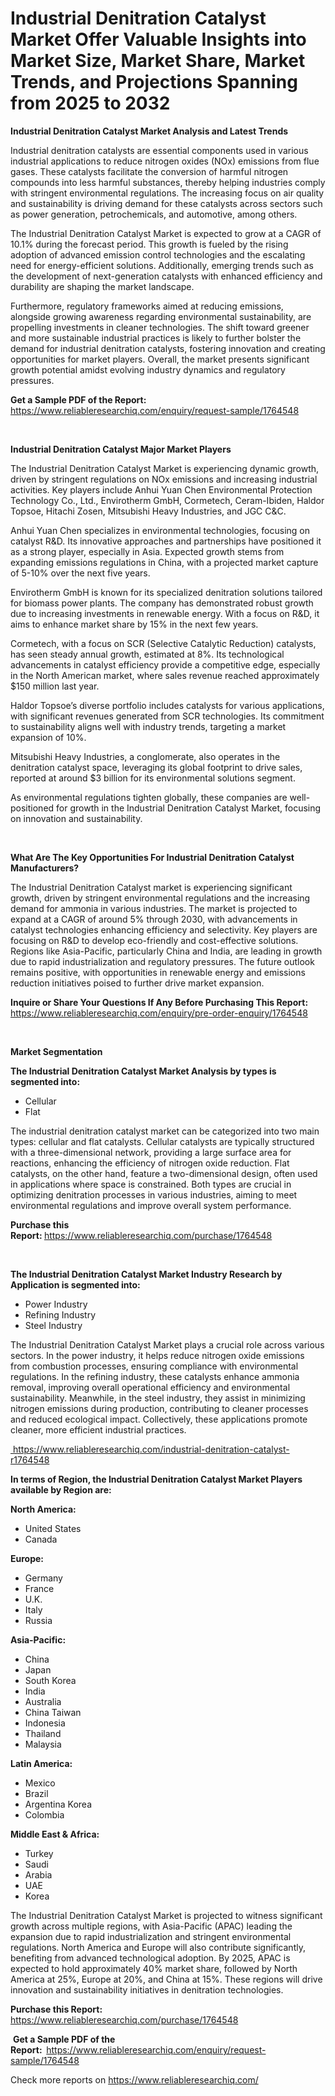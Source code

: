 <p><h1>Industrial Denitration Catalyst Market Offer Valuable Insights into Market Size, Market Share, Market Trends, and Projections Spanning from 2025 to 2032</h1></p><p><strong>Industrial Denitration Catalyst Market Analysis and Latest Trends</strong></p>
<p><p>Industrial denitration catalysts are essential components used in various industrial applications to reduce nitrogen oxides (NOx) emissions from flue gases. These catalysts facilitate the conversion of harmful nitrogen compounds into less harmful substances, thereby helping industries comply with stringent environmental regulations. The increasing focus on air quality and sustainability is driving demand for these catalysts across sectors such as power generation, petrochemicals, and automotive, among others.</p><p>The Industrial Denitration Catalyst Market is expected to grow at a CAGR of 10.1% during the forecast period. This growth is fueled by the rising adoption of advanced emission control technologies and the escalating need for energy-efficient solutions. Additionally, emerging trends such as the development of next-generation catalysts with enhanced efficiency and durability are shaping the market landscape. </p><p>Furthermore, regulatory frameworks aimed at reducing emissions, alongside growing awareness regarding environmental sustainability, are propelling investments in cleaner technologies. The shift toward greener and more sustainable industrial practices is likely to further bolster the demand for industrial denitration catalysts, fostering innovation and creating opportunities for market players. Overall, the market presents significant growth potential amidst evolving industry dynamics and regulatory pressures.</p></p>
<p><strong>Get a Sample PDF of the Report:&nbsp;</strong> <a href="https://www.reliableresearchiq.com/enquiry/request-sample/1764548?utm_campaign=2309&utm_medium=2&utm_source=Github&utm_content=ia&utm_term=15022025&utm_id=industrial-denitration-catalyst">https://www.reliableresearchiq.com/enquiry/request-sample/1764548</a></p>
<p>&nbsp;</p>
<p><strong>Industrial Denitration Catalyst Major Market Players</strong></p>
<p><p>The Industrial Denitration Catalyst Market is experiencing dynamic growth, driven by stringent regulations on NOx emissions and increasing industrial activities. Key players include Anhui Yuan Chen Environmental Protection Technology Co., Ltd., Envirotherm GmbH, Cormetech, Ceram-Ibiden, Haldor Topsoe, Hitachi Zosen, Mitsubishi Heavy Industries, and JGC C&C.</p><p>Anhui Yuan Chen specializes in environmental technologies, focusing on catalyst R&D. Its innovative approaches and partnerships have positioned it as a strong player, especially in Asia. Expected growth stems from expanding emissions regulations in China, with a projected market capture of 5-10% over the next five years.</p><p>Envirotherm GmbH is known for its specialized denitration solutions tailored for biomass power plants. The company has demonstrated robust growth due to increasing investments in renewable energy. With a focus on R&D, it aims to enhance market share by 15% in the next few years.</p><p>Cormetech, with a focus on SCR (Selective Catalytic Reduction) catalysts, has seen steady annual growth, estimated at 8%. Its technological advancements in catalyst efficiency provide a competitive edge, especially in the North American market, where sales revenue reached approximately $150 million last year.</p><p>Haldor Topsoe’s diverse portfolio includes catalysts for various applications, with significant revenues generated from SCR technologies. Its commitment to sustainability aligns well with industry trends, targeting a market expansion of 10%.</p><p>Mitsubishi Heavy Industries, a conglomerate, also operates in the denitration catalyst space, leveraging its global footprint to drive sales, reported at around $3 billion for its environmental solutions segment. </p><p>As environmental regulations tighten globally, these companies are well-positioned for growth in the Industrial Denitration Catalyst Market, focusing on innovation and sustainability.</p></p>
<p>&nbsp;</p>
<p><strong>What Are The Key Opportunities For Industrial Denitration Catalyst Manufacturers?</strong></p>
<p><p>The Industrial Denitration Catalyst market is experiencing significant growth, driven by stringent environmental regulations and the increasing demand for ammonia in various industries. The market is projected to expand at a CAGR of around 5% through 2030, with advancements in catalyst technologies enhancing efficiency and selectivity. Key players are focusing on R&D to develop eco-friendly and cost-effective solutions. Regions like Asia-Pacific, particularly China and India, are leading in growth due to rapid industrialization and regulatory pressures. The future outlook remains positive, with opportunities in renewable energy and emissions reduction initiatives poised to further drive market expansion.</p></p>
<p><strong>Inquire or Share Your Questions If Any Before Purchasing This Report:</strong> <a href="https://www.reliableresearchiq.com/enquiry/pre-order-enquiry/1764548?utm_campaign=2309&utm_medium=2&utm_source=Github&utm_content=ia&utm_term=15022025&utm_id=industrial-denitration-catalyst">https://www.reliableresearchiq.com/enquiry/pre-order-enquiry/1764548</a></p>
<p>&nbsp;</p>
<p><strong>Market Segmentation</strong></p>
<p><strong>The Industrial Denitration Catalyst Market Analysis by types is segmented into:</strong></p>
<p><ul><li>Cellular</li><li>Flat</li></ul></p>
<p><p>The industrial denitration catalyst market can be categorized into two main types: cellular and flat catalysts. Cellular catalysts are typically structured with a three-dimensional network, providing a large surface area for reactions, enhancing the efficiency of nitrogen oxide reduction. Flat catalysts, on the other hand, feature a two-dimensional design, often used in applications where space is constrained. Both types are crucial in optimizing denitration processes in various industries, aiming to meet environmental regulations and improve overall system performance.</p></p>
<p><strong>Purchase this Report:&nbsp;</strong><a href="https://www.reliableresearchiq.com/purchase/1764548?utm_campaign=2309&utm_medium=2&utm_source=Github&utm_content=ia&utm_term=15022025&utm_id=industrial-denitration-catalyst">https://www.reliableresearchiq.com/purchase/1764548</a></p>
<p>&nbsp;</p>
<p><strong>The Industrial Denitration Catalyst Market Industry Research by Application is segmented into:</strong></p>
<p><ul><li>Power Industry</li><li>Refining Industry</li><li>Steel Industry</li></ul></p>
<p><p>The Industrial Denitration Catalyst Market plays a crucial role across various sectors. In the power industry, it helps reduce nitrogen oxide emissions from combustion processes, ensuring compliance with environmental regulations. In the refining industry, these catalysts enhance ammonia removal, improving overall operational efficiency and environmental sustainability. Meanwhile, in the steel industry, they assist in minimizing nitrogen emissions during production, contributing to cleaner processes and reduced ecological impact. Collectively, these applications promote cleaner, more efficient industrial practices.</p></p>
<p><a href="https://www.reliableresearchiq.com/industrial-denitration-catalyst-r1764548?utm_campaign=2309&utm_medium=2&utm_source=Github&utm_content=ia&utm_term=15022025&utm_id=industrial-denitration-catalyst">&nbsp;https://www.reliableresearchiq.com/industrial-denitration-catalyst-r1764548</a></p>
<p><strong>In terms of Region, the Industrial Denitration Catalyst Market Players available by Region are:</strong></p>
<p>
    <p> <strong> North America: </strong>
        <ul>
            <li>United States</li>
            <li>Canada</li>
        </ul>
        </p> 
    <p> <strong> Europe: </strong>
        <ul>
            <li>Germany</li>
            <li>France</li>
            <li>U.K.</li>
            <li>Italy</li>
            <li>Russia</li>
        </ul>
        </p> 
    <p> <strong> Asia-Pacific: </strong>
        <ul>
            <li>China</li>
            <li>Japan</li>
            <li>South Korea</li>
            <li>India</li>
            <li>Australia</li>
            <li>China Taiwan</li>
            <li>Indonesia</li>
            <li>Thailand</li>
            <li>Malaysia</li>
        </ul>
        </p> 
    <p> <strong> Latin America: </strong>
        <ul>
            <li>Mexico</li>
            <li>Brazil</li>
            <li>Argentina Korea</li>
            <li>Colombia</li>
        </ul>
        </p> 
    <p> <strong> Middle East & Africa: </strong>
        <ul>
            <li>Turkey</li>
            <li>Saudi</li>
            <li>Arabia</li>
            <li>UAE</li>
            <li>Korea</li>
        </ul>
    </p>
    </p>
<p><p>The Industrial Denitration Catalyst Market is projected to witness significant growth across multiple regions, with Asia-Pacific (APAC) leading the expansion due to rapid industrialization and stringent environmental regulations. North America and Europe will also contribute significantly, benefiting from advanced technological adoption. By 2025, APAC is expected to hold approximately 40% market share, followed by North America at 25%, Europe at 20%, and China at 15%. These regions will drive innovation and sustainability initiatives in denitration technologies.</p></p>
<p><strong>Purchase this Report: </strong><a href="https://www.reliableresearchiq.com/purchase/1764548?utm_campaign=2309&utm_medium=2&utm_source=Github&utm_content=ia&utm_term=15022025&utm_id=industrial-denitration-catalyst">https://www.reliableresearchiq.com/purchase/1764548</a></p>
<p>&nbsp;<strong>Get a Sample PDF of the Report:&nbsp;&nbsp;</strong><a href="https://www.reliableresearchiq.com/enquiry/request-sample/1764548?utm_campaign=2309&utm_medium=2&utm_source=Github&utm_content=ia&utm_term=15022025&utm_id=industrial-denitration-catalyst">https://www.reliableresearchiq.com/enquiry/request-sample/1764548</a></p>
<p><strong></strong></p>
<p>Check more reports on <a href="https://www.reliableresearchiq.com/?utm_campaign=2309&utm_medium=2&utm_source=Github&utm_content=ia&utm_term=15022025&utm_id=industrial-denitration-catalyst">https://www.reliableresearchiq.com/</a></p>